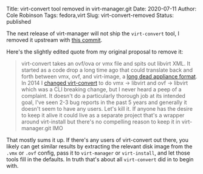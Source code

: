 Title: virt-convert tool removed in virt-manager.git
Date: 2020-07-11
Author: Cole Robinson
Tags: fedora,virt
Slug: virt-convert-removed
Status: published

The next release of virt-manager will not ship the `virt-convert` tool, I removed it upstream with [this commit](https://github.com/virt-manager/virt-manager/commit/ee9f93074bf74bd2e4c5177d750e7c438c7790cf).

Here's the slightly edited quote from my original proposal to remove it:

> virt-convert takes an ovf/ova or vmx file and spits out libvirt XML.
> It started as a code drop a long time ago that could translate back and
> forth between vmx, ovf, and virt-image, a [long dead appliance format](https://blog.wikichoon.com/2014/04/deprecating-little-used-tool-virt-image1.html).
> In 2014 I [changed virt-convert](https://blog.wikichoon.com/2014/04/virt-convert-command-line-has-been.html) to do vmx -> libvirt and ovf ->
> libvirt which was a CLI breaking change, but I never heard a peep of a
> complaint. It doesn't do a particularly thorough job at its
> intended goal, I've seen 2-3 bug reports in the past 5 years and
> generally it doesn't seem to have any users. Let's kill it. If anyone
> has the desire to keep it alive it could live as a separate project
> that's a wrapper around virt-install but there's no compelling reason to
> keep it in virt-manager.git IMO

That mostly sums it up. If there's any users of virt-convert out there, you likely
can get similar results by extracting the relevant disk image from the
`.vmx` or `.ovf` config, pass it to `virt-manager` or `virt-install`, and let
those tools fill in the defaults. In truth that's about all `virt-convert` did in
to begin with.
